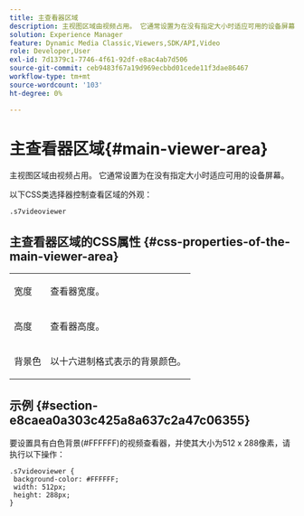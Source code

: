 ```yaml
---
title: 主查看器区域
description: 主视图区域由视频占用。 它通常设置为在没有指定大小时适应可用的设备屏幕。
solution: Experience Manager
feature: Dynamic Media Classic,Viewers,SDK/API,Video
role: Developer,User
exl-id: 7d1379c1-7746-4f61-92df-e8ac4ab7d506
source-git-commit: ceb9483f67a19d969ecbbd01cede11f3dae86467
workflow-type: tm+mt
source-wordcount: '103'
ht-degree: 0%

---
```


# 主查看器区域{#main-viewer-area}

主视图区域由视频占用。 它通常设置为在没有指定大小时适应可用的设备屏幕。

<!--<a id="section_061E550C1C1D4DB2BD663A898895B38C"></a>-->

以下CSS类选择器控制查看区域的外观：

```
.s7videoviewer 
```

## 主查看器区域的CSS属性 {#css-properties-of-the-main-viewer-area}

<table id="table_C48C56E696304C9BAFEE71BA9EA9A174"> 
 <tbody> 
  <tr> 
   <td colname="col1"> <p> <span class="codeph">宽度</span> </p> </td> 
   <td colname="col2"> <p>查看器宽度。 </p> </td> 
  </tr> 
  <tr> 
   <td colname="col1"> <p> <span class="codeph">高度</span> </p> </td> 
   <td colname="col2"> <p>查看器高度。 </p> </td> 
  </tr> 
  <tr> 
   <td colname="col1"> <p> <span class="codeph">背景色</span> </p> </td> 
   <td colname="col2"> <p> 以十六进制格式表示的背景颜色。 </p> </td> 
  </tr> 
 </tbody> 
</table>

## 示例 {#section-e8caea0a303c425a8a637c2a47c06355}

要设置具有白色背景(#FFFFFF)的视频查看器，并使其大小为512 x 288像素，请执行以下操作：

```
.s7videoviewer { 
 background-color: #FFFFFF; 
 width: 512px; 
 height: 288px;  
}
```
